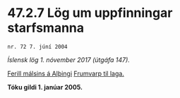 # 47.2.7 Lög um uppfinningar starfsmanna

`nr. 72 7. júní 2004`

_Íslensk lög 1. nóvember 2017 (útgáfa 147)._

[Ferill málsins á Alþingi](https://www.althingi.is/thingstorf/thingmalalistar-eftir-thingum/ferill/?ltg=130&mnr=313)
[Frumvarp til laga.](https://www.althingi.is/altext/130/s/0359.html)

**Tóku gildi 1. janúar 2005.**

